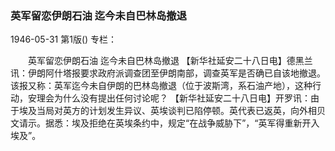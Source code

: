 ### 英军留恋伊朗石油  迄今未自巴林岛撤退

1946-05-31
第1版()
专栏：

　　英军留恋伊朗石油
    迄今未自巴林岛撤退
    【新华社延安二十八日电】德黑兰讯：伊朗阿什塔报要求政府派调查团至伊朗南部，调查英军是否确已自该地撤退。该报又称：英军迄今未自伊朗的巴林岛撤退（位于波斯湾，系石油产地），这种行动，安理会为什么没有提出任何讨论呢？
    【新华社延安二十八日电】开罗讯：由于埃及当局对英方的计划发生异议、英埃谈判已陷停顿。英代表已返英，向外相贝文请示。据悉：埃及拒绝在英埃条约中，规定“在战争威胁下”，“英军得重新开入埃及”。
